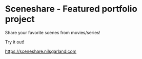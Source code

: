 # Sceneshare - Featured portfolio project
Share your favorite scenes from movies/series!

Try it out!

https://sceneshare.nilsgarland.com
